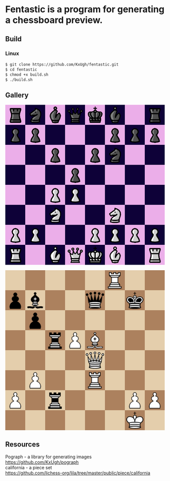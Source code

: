 # Fentastic is a program for generating a chessboard preview.

## Build

### Linux

```console
$ git clone https://github.com/KxUgh/fentastic.git
$ cd fentastic
$ chmod +x build.sh
$ ./build.sh
```
## Gallery
![img](gallery/example2.png)

![img](gallery/example.png)


## Resources

Pograph - a library for generating images<br />
https://github.com/KxUgh/pograph<br />
california - a piece set<br />
https://github.com/lichess-org/lila/tree/master/public/piece/california<br />